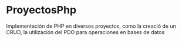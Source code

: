 # ProyectosPhp
Implementación de PHP en diversos proyectos, como la creació de un CRUD, la utilización del PDO para operaciones en bases de datos 
